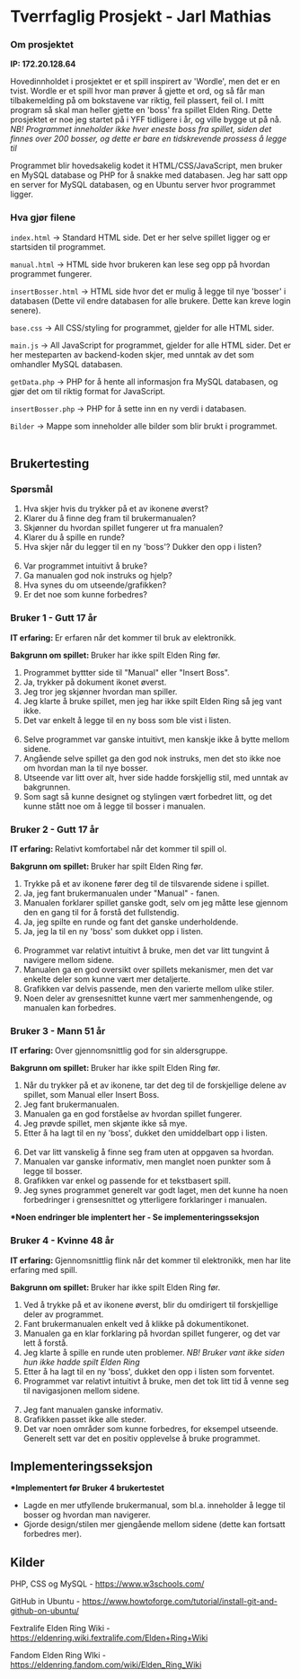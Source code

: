 # Tverrfaglig Prosjekt - Jarl Mathias

### Om prosjektet

<b>IP: 172.20.128.64</b>

Hovedinnholdet i prosjektet er et spill inspirert av 'Wordle', men det er en tvist. Wordle er et spill hvor man prøver å gjette et ord, og så får man tilbakemelding på om bokstavene var riktig, feil plassert, feil ol. I mitt program så skal man heller gjette en 'boss' fra spillet Elden Ring. Dette prosjektet er noe jeg startet på i YFF tidligere i år, og ville bygge ut på nå. *NB! Programmet inneholder ikke hver eneste boss fra spillet, siden det finnes over 200 bosser, og dette er bare en tidskrevende prossess å legge til*

Programmet blir hovedsakelig kodet it HTML/CSS/JavaScript, men bruker en MySQL database og PHP for å snakke med databasen. Jeg har satt opp en server for MySQL databasen, og en Ubuntu server hvor programmet ligger.

### Hva gjør filene
``index.html`` → Standard HTML side. Det er her selve spillet ligger og er startsiden til programmet.

``manual.html`` → HTML side hvor brukeren kan lese seg opp på hvordan programmet fungerer.

``insertBosser.html`` → HTML side hvor det er mulig å legge til nye 'bosser' i databasen (Dette vil endre databasen for alle brukere. Dette kan kreve login senere).

``base.css`` → All CSS/styling for programmet, gjelder for alle HTML sider.

``main.js`` → All JavaScript for programmet, gjelder for alle HTML sider. Det er her mesteparten av backend-koden skjer, med unntak av det som omhandler MySQL databasen.

``getData.php`` → PHP for å hente all informasjon fra MySQL databasen, og gjør det om til riktig format for JavaScript.

``insertBosser.php`` → PHP for å sette inn en ny verdi i databasen.

``Bilder`` → Mappe som inneholder alle bilder som blir brukt i programmet.
<br><br>
## Brukertesting

### Spørsmål
1. Hva skjer hvis du trykker på et av ikonene øverst?
2. Klarer du å finne deg fram til brukermanualen?
3. Skjønner du hvordan spillet fungerer ut fra manualen?
4. Klarer du å spille en runde?
5. Hva skjer når du legger til en ny 'boss'? Dukker den opp i listen?
<br><br>
6. Var programmet intuitivt å bruke?
7. Ga manualen god nok instruks og hjelp?
8. Hva synes du om utseende/grafikken?
9. Er det noe som kunne forbedres?

### Bruker 1 - Gutt 17 år

<b>IT erfaring: </b> Er erfaren når det kommer til bruk av elektronikk.

<b>Bakgrunn om spillet: </b> Bruker har ikke spilt Elden Ring før.

1. Programmet byttter side til "Manual" eller "Insert Boss".
2. Ja, trykker på dokument ikonet øverst.
3. Jeg tror jeg skjønner hvordan man spiller.
4. Jeg klarte å bruke spillet, men jeg har ikke spilt Elden Ring så jeg vant ikke.
5. Det var enkelt å legge til en ny boss som ble vist i listen.
<br><br>
6. Selve programmet var ganske intuitivt, men kanskje ikke å bytte mellom sidene.
7. Angående selve spillet ga den god nok instruks, men det sto ikke noe om hvordan man la til nye bosser.
8. Utseende var litt over alt, hver side hadde forskjellig stil, med unntak av bakgrunnen.
9. Som sagt så kunne designet og stylingen vært forbedret litt, og det kunne stått noe om å legge til bosser i manualen.

### Bruker 2 - Gutt 17 år

<b>IT erfaring: </b> Relativt komfortabel når det kommer til spill ol.

<b>Bakgrunn om spillet: </b> Bruker har spilt Elden Ring før.

1. Trykke på et av ikonene fører deg til de tilsvarende sidene i spillet.
2. Ja, jeg fant brukermanualen under "Manual" - fanen.
3. Manualen forklarer spillet ganske godt, selv om jeg måtte lese gjennom den en gang til for å forstå det fullstendig.
4. Ja, jeg spilte en runde og fant det ganske underholdende.
5. Ja, jeg la til en ny 'boss' som dukket opp i listen.
<br><br>
7. Programmet var relativt intuitivt å bruke, men det var litt tungvint å navigere mellom sidene.
8. Manualen ga en god oversikt over spillets mekanismer, men det var enkelte deler som kunne vært mer detaljerte.
9. Grafikken var delvis passende, men den varierte mellom ulike stiler.
10. Noen deler av grensesnittet kunne vært mer sammenhengende, og manualen kan forbedres.

### Bruker 3 - Mann 51 år

<b>IT erfaring: </b> Over gjennomsnittlig god for sin aldersgruppe.

<b>Bakgrunn om spillet: </b> Bruker har ikke spilt Elden Ring før.

1. Når du trykker på et av ikonene, tar det deg til de forskjellige delene av spillet, som Manual eller Insert Boss.
2. Jeg fant brukermanualen.
3. Manualen ga en god forståelse av hvordan spillet fungerer.
4. Jeg prøvde spillet, men skjønte ikke så mye.
5. Etter å ha lagt til en ny 'boss', dukket den umiddelbart opp i listen.
<br><br>
7. Det var litt vanskelig å finne seg fram uten at oppgaven sa hvordan.
8. Manualen var ganske informativ, men manglet noen punkter som å legge til bosser.
9. Grafikken var enkel og passende for et tekstbasert spill.
10. Jeg synes programmet generelt var godt laget, men det kunne ha noen forbedringer i grensesnittet og ytterligere forklaringer i manualen.

<b>*Noen endringer ble implentert her - Se implementeringsseksjon</b>

### Bruker 4 - Kvinne 48 år

<b>IT erfaring: </b> Gjennomsnittlig flink når det kommer til elektronikk, men har lite erfaring med spill.

<b>Bakgrunn om spillet: </b> Bruker har ikke spilt Elden Ring før.

1. Ved å trykke på et av ikonene øverst, blir du omdirigert til forskjellige deler av programmet.
2. Fant brukermanualen enkelt ved å klikke på dokumentikonet.
3. Manualen ga en klar forklaring på hvordan spillet fungerer, og det var lett å forstå.
4. Jeg klarte å spille en runde uten problemer. *NB! Bruker vant ikke siden hun ikke hadde spilt Elden Ring*
5. Etter å ha lagt til en ny 'boss', dukket den opp i listen som forventet.
6. Programmet var relativt intuitivt å bruke, men det tok litt tid å venne seg til navigasjonen mellom sidene.
<br><br>
8. Jeg fant manualen ganske informativ.
9. Grafikken passet ikke alle steder.
10. Det var noen områder som kunne forbedres, for eksempel utseende. Generelt sett var det en positiv opplevelse å bruke programmet.

## Implementeringsseksjon
<b>*Implementert før Bruker 4 brukertestet</b>
* Lagde en mer utfyllende brukermanual, som bl.a. inneholder å legge til bosser og hvordan man navigerer.
* Gjorde design/stilen mer gjengående mellom sidene (dette kan fortsatt forbedres mer).

## Kilder
PHP, CSS og MySQL - https://www.w3schools.com/

GitHub in Ubuntu - https://www.howtoforge.com/tutorial/install-git-and-github-on-ubuntu/

Fextralife Elden Ring Wiki - https://eldenring.wiki.fextralife.com/Elden+Ring+Wiki

Fandom Elden Ring WIki - https://eldenring.fandom.com/wiki/Elden_Ring_Wiki
